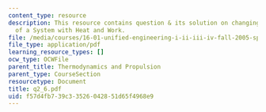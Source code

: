 ```yaml
---
content_type: resource
description: This resource contains question & its solution on changing the State
  of a System with Heat and Work.
file: /media/courses/16-01-unified-engineering-i-ii-iii-iv-fall-2005-spring-2006/f57d4fb739c33526042851d65f4968e9_q2_6.pdf
file_type: application/pdf
learning_resource_types: []
ocw_type: OCWFile
parent_title: Thermodynamics and Propulsion
parent_type: CourseSection
resourcetype: Document
title: q2_6.pdf
uid: f57d4fb7-39c3-3526-0428-51d65f4968e9
---
```

